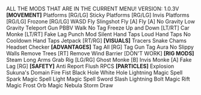 ALL THE MODS THAT ARE IN THE CURRENT MENU! VERSION: 1.0.3V
**[MOVEMENT]**
Platforms [RG/LG]
Sticky Platforms [RG/LG]
Invis Platforms [RG/LG]
Frozone [RG/LG]
WASD Fly
Slingshot Fly [A]
Fly [A]
No Gravity
Low Gravity
Teleport Gun
PBBV Walk
No Tag Freeze
Up and Down [LT/RT]
Car Monke [LT/RT]
Fake Lag
Punch Mod
Silent Hand Taps
Loud Hand Taps
No Cooldown Hand Taps
Jetpack [RT/RG]
**[VISUALS]**
Tracers
Snake Chams
Headset Checker
**[ADVANTAGES]**
Tag All [RG]
Tag Gun
Tag Aura
No Slippy Walls
Remove Trees [RT]
Remove Wind Barrier [DON'T WORK]
**[RIG MODS]**
Steam Long Arms
Grab Rig [LG/RG]
Ghost Monke [B]
Invis Monke [A]
Fake Lag [RG]
**[SAFETY]**
Anti Report
Flush RPCS
**[PARTICLES]**
Explosion
Sukuna's Domain
Fire Fist
Black Hole
White Hole
Lightning
Magic Spell
Spark Magic Spell
Light Magic Spell
Sword Slash
Lightning Bolt Magic
Rift Magic
Frost Orb Magic
Nebula Storm
Draw
